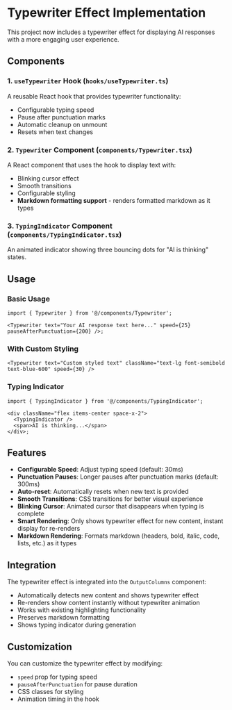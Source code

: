 # Typewriter Effect Implementation

This project now includes a typewriter effect for displaying AI responses with a more engaging user experience.

## Components

### 1. `useTypewriter` Hook (`hooks/useTypewriter.ts`)

A reusable React hook that provides typewriter functionality:

- Configurable typing speed
- Pause after punctuation marks
- Automatic cleanup on unmount
- Resets when text changes

### 2. `Typewriter` Component (`components/Typewriter.tsx`)

A React component that uses the hook to display text with:

- Blinking cursor effect
- Smooth transitions
- Configurable styling
- **Markdown formatting support** - renders formatted markdown as it types

### 3. `TypingIndicator` Component (`components/TypingIndicator.tsx`)

An animated indicator showing three bouncing dots for "AI is thinking" states.

## Usage

### Basic Usage

```tsx
import { Typewriter } from '@/components/Typewriter';

<Typewriter text="Your AI response text here..." speed={25} pauseAfterPunctuation={200} />;
```

### With Custom Styling

```tsx
<Typewriter text="Custom styled text" className="text-lg font-semibold text-blue-600" speed={30} />
```

### Typing Indicator

```tsx
import { TypingIndicator } from '@/components/TypingIndicator';

<div className="flex items-center space-x-2">
  <TypingIndicator />
  <span>AI is thinking...</span>
</div>;
```

## Features

- **Configurable Speed**: Adjust typing speed (default: 30ms)
- **Punctuation Pauses**: Longer pauses after punctuation marks (default: 300ms)
- **Auto-reset**: Automatically resets when new text is provided
- **Smooth Transitions**: CSS transitions for better visual experience
- **Blinking Cursor**: Animated cursor that disappears when typing is complete
- **Smart Rendering**: Only shows typewriter effect for new content, instant display for re-renders
- **Markdown Rendering**: Formats markdown (headers, bold, italic, code, lists, etc.) as it types

## Integration

The typewriter effect is integrated into the `OutputColumns` component:

- Automatically detects new content and shows typewriter effect
- Re-renders show content instantly without typewriter animation
- Works with existing highlighting functionality
- Preserves markdown formatting
- Shows typing indicator during generation

## Customization

You can customize the typewriter effect by modifying:

- `speed` prop for typing speed
- `pauseAfterPunctuation` for pause duration
- CSS classes for styling
- Animation timing in the hook
